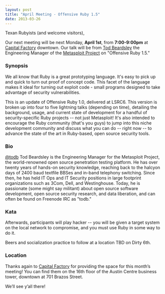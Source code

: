 ```yaml
---
layout: post
title: "April Meeting - Offensive Ruby 1.5"
date: 2013-03-26
---
```


Texan Rubyists (and welcome visitors),

Our next meeting will be next Monday, **April 1st**, from **7:00-9:00pm** at
[Capital Factory][CF] downtown. Our talk will be from [Tod
Beardsley][TB] the Engineering Manager of the
[Metasploit Project][MP] on "Offensive Ruby 1.5."

 [CF]: http://www.capitalfactory.com/about/contact/
 [TB]: http://twitter.com/todb
 [MP]: http://www.metasploit.com/

### Synopsis

We all know that Ruby is a great prototyping language. It's easy to pick
up and quick to turn out proof of concept code. This facet of the
language makes it ideal for turning out exploit code - small programs
designed to take advantage of security vulnerabilities.

This is an update of Offensive Ruby 1.0, delivered at LSRC6. This
version is broken up into four to five lightning talks (depending on
time), detailing the background, usage, and current state of development
for a handful of security-specific Ruby projects -- not just Metasploit!
It's also intended to encourage the Ruby community (that's you guys) to
jump into this niche development community and discuss what you can do
-- right now -- to advance the state of the art in Ruby-based, open
source security tools.

### Bio

[@todb](http://twitter.com/todb)
Tod Beardsley is the Engineering Manager for the Metasploit Project, the
world-renowned open source penetration testing platform. He has over
twenty years of hands-on security knowledge, reaching back to the
halcyon days of 2400 baud textfile BBSes and in-band telephony
switching. Since then, he has held IT Ops and IT Security positions in
large footprint organizations such as 3Com, Dell, and Westinghouse.
Today, he is passionate (some might say militant) about open source
software development, open source security research, and data
liberation, and can often be found on Freenode IRC as "todb."

### Kata

Afterwards, participants will play hacker -- you will be given a target
system on the local network to compromise, and you must use Ruby in some
way to do it.

Beers and socialization practice to follow at a location TBD on Dirty 6th.

### Location

Thanks again to [Capital Factory](http://www.capitalfactory.com/) for providing
the space for this month’s meeting! You can find them on the 16th floor of the
Austin Centre business tower, downtown at 701 Brazos Street.

We’ll see y’all there!
